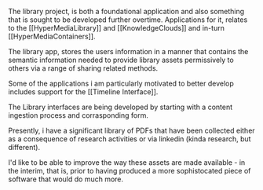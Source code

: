 The library project, is both a foundational application and also something that is sought to be developed further overtime.  Applications for it, relates to the [[HyperMediaLibrary]] and [[KnowledgeClouds]] and in-turn [[HyperMediaContainers]]. 

The library app, stores the users information in a manner that contains the semantic information needed to provide library assets permissively to others via a range of sharing related methods. 

Some of the applications i am particularly motivated to better develop includes support for the [[Timeline Interface]].  

The Library interfaces are being developed by starting with a content ingestion process and corrasponding form.

Presently, i have a significant library of PDFs that have been collected either as a consequence of research activities or via linkedin (kinda research, but different). 

I'd like to be able to improve the way these assets are made available - in the interim, that is, prior to having produced a more sophistocated piece of software that would do much more.


